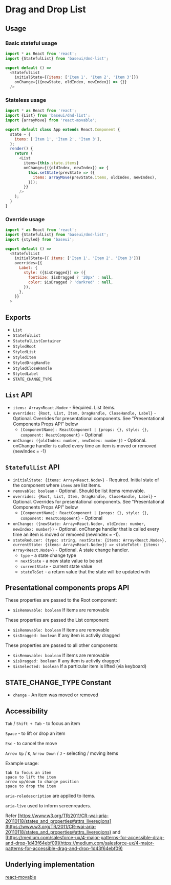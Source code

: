 # Drag and Drop List

## Usage

### Basic stateful usage

```js
import * as React from 'react';
import {StatefulList} from 'baseui/dnd-list';

export default () =>
  <StatefulList
    initialState={{items: ['Item 1', 'Item 2', 'Item 3']}}
    onChange={({newState, oldIndex, newIndex}) => {}}
  />
```

### Stateless usage

```js
import * as React from 'react';
import {List} from 'baseui/dnd-list';
import {arrayMove} from 'react-movable';

export default class App extends React.Component {
  state = {
    items: ['Item 1', 'Item 2', 'Item 3'],
  };
  render() {
    return (
      <List
        items={this.state.items}
        onChange={({oldIndex, newIndex}) => {
          this.setState(prevState => ({
            items: arrayMove(prevState.items, oldIndex, newIndex),
          }));
        }}
      />
    );
  }
}
```

### Override usage

```js
import * as React from 'react';
import {StatefulList} from 'baseui/dnd-list';
import {styled} from 'baseui';

export default () =>
  <StatefulList
    initialState={{ items: ['Item 1', 'Item 2', 'Item 3']}}
    overrides={{
      Label: {
        style: ({$isDragged}) => ({
          fontSize: $isDragged ? '20px' : null,
          color: $isDragged ? 'darkred' : null,
        }),
      },
    }}
  >
```

## Exports

* `List`
* `StatefulList`
* `StatefulListContainer`
* `StyledRoot`
* `StyledList`
* `StyledItem`
* `StyledDragHandle`
* `StyledCloseHandle`
* `StyledLabel`
* `STATE_CHANGE_TYPE`

## `List` API

* `items: Array<React.Node>` - Required.
  List items.
* `overrides: {Root, List, Item, DragHandle, CloseHandle, Label}` - Optional.
  Overrides for presentational components. See "Presentational Components Props API" below
  * `[ComponentName]: ReactComponent | {props: {}, style: {}, component: ReactComponent}` - Optional
* `onChange: ({oldIndex: number, newIndex: number})` - Optional.
  onChange handler is called every time an item is moved or removed (newIndex = -1)

## `StatefulList` API

* `initialState: {items: Array<React.Node>}` - Required.
  Initial state of the component where `items` are list items.
* `removable: boolean` - Optional. Should be list items removable.
* `overrides: {Root, List, Item, DragHandle, CloseHandle, Label}` - Optional.
  Overrides for presentational components. See "Presentational Components Props API" below
  * `[ComponentName]: ReactComponent | {props: {}, style: {}, component: ReactComponent}` - Optional
* `onChange: ({newState: Array<React.Node>, oldIndex: number, newIndex: number})` - Optional.
  onChange handler that is called every time an item is moved or removed (newIndex = -1).
* `stateReducer: (type: string, nextState: {items: Array<React.Node>}, currentState: {items: Array<React.Node>}) => stateToSet: {items: Array<React.Node>}` - Optional.
  A state change handler.
  * `type` - a state change type
  * `nextState` - a new state value to be set
  * `currentState` - current state value
  * `stateToSet` - a return value that the state will be updated with

## Presentational components props API

These properties are passed to the Root component:
* `$isRemovable: boolean` If items are removable

These properties are passed the List component:
* `$isRemovable: boolean` If items are removable
* `$isDragged: boolean` If any item is activily dragged

These properties are passed to all other components:
* `$isRemovable: boolean` If items are removable
* `$isDragged: boolean` If any item is activily dragged
* `$isSelected: boolean` If a particular item is lifted (via keyboard)

## STATE_CHANGE_TYPE Constant

* `change` - An item was moved or removed

## Accessibility

`Tab` / `Shift + Tab` - to focus an item

`Space` - to lift or drop an item

`Esc` - to cancel the move

`Arrow Up` / `K`, `Arrow Down` / `J` - selecting / moving items

Example usage:

```text
tab to focus an item
space to lift the item
arrow up/down to change position
space to drop the item
```

`aria-roledescription` are applied to items.

`aria-live` used to inform screenreaders. 

Refer [https://www.w3.org/TR/2011/CR-wai-aria-20110118/states_and_properties#attrs_liveregions](https://www.w3.org/TR/2011/CR-wai-aria-20110118/states_and_properties#attrs_liveregions)
and [https://medium.com/salesforce-ux/4-major-patterns-for-accessible-drag-and-drop-1d43f64ebf09](https://medium.com/salesforce-ux/4-major-patterns-for-accessible-drag-and-drop-1d43f64ebf09)

## Underlying implementation

[react-movable](https://github.com/tajo/react-movable)